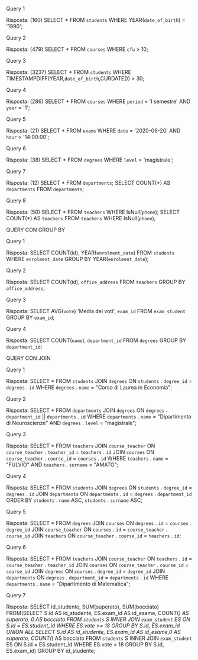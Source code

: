 Query 1

Risposta: (160)
SELECT * FROM `students` WHERE YEAR(`date_of_birth`) = '1990';


Query 2

Risposta: (479)
SELECT * FROM `courses` WHERE `cfu` > 10;


Query 3

Risposta: (3237)
SELECT * FROM `students` WHERE TIMESTAMPDIFF(YEAR,`date_of_birth`,CURDATE()) > 30;


Query 4 

Risposta: (286)
SELECT * FROM `courses` WHERE `period` = 'I semestre' AND `year` = '1';


Query 5

Risposta: (21)
SELECT * FROM `exams` WHERE `date` = '2020-06-20' AND `hour` > '14:00:00';


Query 6

Risposta: (38)
SELECT * FROM `degrees` WHERE `level` = 'magistrale';


Query 7

Risposta: (12)
SELECT * FROM `departments`;
SELECT COUNT(*) AS `departments` FROM `departments`;


Query 8

Risposta: (50)
SELECT * FROM `teachers` WHERE IsNull(`phone`);
SELECT COUNT(*) AS `teachers` FROM `teachers` WHERE IsNull(`phone`);


QUERY CON GROUP BY

Query 1

Risposta:
SELECT COUNT(id), YEAR(`enrolment_date`) FROM `students` WHERE `enrolment_date` GROUP BY YEAR(`enrolment_date`);


Query 2

Risposta: 
SELECT COUNT(id), `office_address` FROM `teachers` GROUP BY `office_address`;


Query 3

Risposta: 
SELECT AVG(`vote`) 'Media dei voti', `exam_id`  FROM `exam_student` GROUP BY `exam_id`;


Query 4 

Risposta: 
SELECT COUNT(`name`), `department_id` FROM `degrees` GROUP BY `department_id`;


QUERY CON JOIN

Query 1

Risposta: 
SELECT * FROM `students` 
JOIN `degrees` ON `students` . `degree_id` = `degrees` . `id` 
WHERE `degrees` . `name` = "Corso di Laurea in Economia"; 


Query 2 

Risposta: 
SELECT * FROM `departments` JOIN `degrees` ON `degrees` . `department_id` || `departments` . `id` WHERE `departments` . `name` = "Dipartimento di Neuroscienze" AND `degrees` . `level` = "magistrale";


Query 3

Risposta: 
SELECT * FROM `teachers`
JOIN `course_teacher` ON `course_teacher` . `teacher_id` = `teachers` . `id`
JOIN `courses` ON `course_teacher` . `course_id` = `courses` . `id`
WHERE `teachers` . `name` = "FULVIO" AND `teachers` . `surname` = "AMATO";


Query 4 

Risposta: 
SELECT * FROM `students`
JOIN `degrees` ON `students` . `degree_id` = `degrees` . `id`
JOIN `departments` ON `departments` . `id` = `degrees` . `department_id`
ORDER BY `students` . `name` ASC, `students` . `surname` ASC;


Query 5

Risposta: 
SELECT *
FROM `degrees` 
JOIN `courses` ON `degrees` . `id` = `courses` . `degree_id`
JOIN `course_teacher` ON `courses` . `id` = `course_teacher` . `course_id`
JOIN `teachers` ON `course_teacher` . `course_id` = `teachers` . `id`;


Query 6

Risposta: 
SELECT *
FROM `teachers`
JOIN `course_teacher` ON `teachers` . `id` = `course_teacher` . `teacher_id`
JOIN `courses` ON `course_teacher` . `course_id` = `course_id`
JOIN `degrees` ON `courses` . `degree_id` = `degree_id`
JOIN `departments` ON `degrees` . `department_id` = `departments` . `id`
WHERE `departments` . `name` = "Dipartimento di Matematica";


Query 7

Risposta: 
SELECT id_studente, SUM(superato), SUM(bocciato)
FROM(SELECT S.id AS id_studente, ES.exam_id AS id_esame, COUNT(*) AS superato, 0 AS bocciato
FROM `students` S
INNER JOIN `exam_student` ES
ON S.id = ES.student_id
WHERE ES.vote >= 18
GROUP BY S.id, ES.exam_id
UNION ALL
SELECT S.id AS id_studente, ES.exam_id AS id_esame,0 AS superato, COUNT(*) AS bocciato
FROM `students` S
INNER JOIN `exam_student` ES ON S.id = ES.student_id
WHERE ES.vote < 18 GROUP BY S.id, ES.exam_id)
GROUP BY id_studente;




